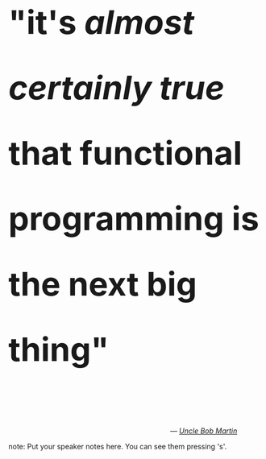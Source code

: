 <h2 style="font-size: 65px; line-height: 2">"it's <em>almost certainly true</em> that functional programming is the next big thing"
</h2><br><br>
<cite style="text-align: right; display: block; margin-right: 50px">&mdash; <a href="http://blog.8thlight.com/uncle-bob/2012/12/22/FPBE1-Whats-it-all-about.html">Uncle Bob Martin</a></cite>


note:
    Put your speaker notes here.
    You can see them pressing 's'.
